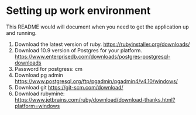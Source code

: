 # Setting up work environment

This README would will document when you need to get the application up and running.

1.    Download the latest version of ruby. https://rubyinstaller.org/downloads/
2.    Download 10.9 version of Postgres for your platform. https://www.enterprisedb.com/downloads/postgres-postgresql-downloads
3.    Password for postgress: cm
4.    Download pg admin https://www.postgresql.org/ftp/pgadmin/pgadmin4/v4.10/windows/
5.    Download git https://git-scm.com/download/
6.    Download rubymine: https://www.jetbrains.com/ruby/download/download-thanks.html?platform=windows
